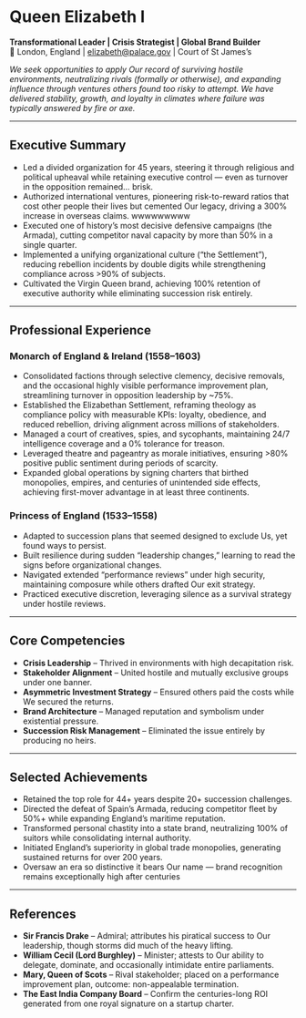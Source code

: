 <!-- 
title: Queen Elizabeth I
role: Queen of England & Ireland
id: queen-elizabeth-i
tags: england, monarchy, 1500s, 1600s, empire, queen
-->

# Queen Elizabeth I  
**Transformational Leader | Crisis Strategist | Global Brand Builder**  
📍 London, England | elizabeth@palace.gov | Court of St James’s  
  
*We seek opportunities to apply Our record of surviving hostile environments, neutralizing rivals (formally or otherwise), and expanding influence through ventures others found too risky to attempt. We have delivered stability, growth, and loyalty in climates where failure was typically answered by fire or axe.*

---

## Executive Summary  
- Led a divided organization for 45 years, steering it through religious and political upheaval while retaining executive control — even as turnover in the opposition remained… brisk.  
- Authorized international ventures, pioneering risk-to-reward ratios that cost other people their lives but cemented Our legacy, driving a 300% increase in overseas claims.  wwwwwwwww
- Executed one of history’s most decisive defensive campaigns (the Armada), cutting competitor naval capacity by more than 50% in a single quarter.  
- Implemented a unifying organizational culture (“the Settlement”), reducing rebellion incidents by double digits while strengthening compliance across >90% of subjects.  
- Cultivated the Virgin Queen brand, achieving 100% retention of executive authority while eliminating succession risk entirely.  

---

## Professional Experience  

### Monarch of England & Ireland (1558–1603)  
- Consolidated factions through selective clemency, decisive removals, and the occasional highly visible performance improvement plan, streamlining turnover in opposition leadership by ~75%.  
- Established the Elizabethan Settlement, reframing theology as compliance policy with measurable KPIs: loyalty, obedience, and reduced rebellion, driving alignment across millions of stakeholders.  
- Managed a court of creatives, spies, and sycophants, maintaining 24/7 intelligence coverage and a 0% tolerance for treason.  
- Leveraged theatre and pageantry as morale initiatives, ensuring >80% positive public sentiment during periods of scarcity.  
- Expanded global operations by signing charters that birthed monopolies, empires, and centuries of unintended side effects, achieving first-mover advantage in at least three continents.  

### Princess of England (1533–1558)  
- Adapted to succession plans that seemed designed to exclude Us, yet found ways to persist.  
- Built resilience during sudden “leadership changes,” learning to read the signs before organizational changes.  
- Navigated extended “performance reviews” under high security, maintaining composure while others drafted Our exit strategy.  
- Practiced executive discretion, leveraging silence as a survival strategy under hostile reviews.

---

## Core Competencies  
- **Crisis Leadership** – Thrived in environments with high decapitation risk.  
- **Stakeholder Alignment** – United hostile and mutually exclusive groups under one banner.  
- **Asymmetric Investment Strategy** – Ensured others paid the costs while We secured the returns.  
- **Brand Architecture** – Managed reputation and symbolism under existential pressure.  
- **Succession Risk Management** – Eliminated the issue entirely by producing no heirs.

---

## Selected Achievements  
- Retained the top role for 44+ years despite 20+ succession challenges.  
- Directed the defeat of Spain’s Armada, reducing competitor fleet by 50%+ while expanding England’s maritime reputation.  
- Transformed personal chastity into a state brand, neutralizing 100% of suitors while consolidating internal authority.  
- Initiated England’s superiority in global trade monopolies, generating sustained returns for over 200 years.
- Oversaw an era so distinctive it bears Our name — brand recognition remains exceptionally high after centuries

---

## References  
- **Sir Francis Drake** – Admiral; attributes his piratical success to Our leadership, though storms did much of the heavy lifting.  
- **William Cecil (Lord Burghley)** – Minister; attests to Our ability to delegate, dominate, and occasionally intimidate entire parliaments.  
- **Mary, Queen of Scots** – Rival stakeholder; placed on a performance improvement plan, outcome: non-appealable termination.
- **The East India Company Board** – Confirm the centuries-long ROI generated from one royal signature on a startup charter.
